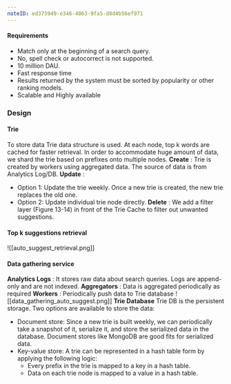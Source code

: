 ```yaml
---
noteID: ed375949-e346-4863-9fa5-d8d4b56ef971
---
```

#### Requirements
- Match only at the beginning of a search query.
- No, spell check or autocorrect is not supported.
- 10 million DAU.
- Fast response time
- Results returned by the system must be sorted by popularity or other ranking models.
- Scalable and Highly available

### Design

#### Trie
To store data Trie data structure is used. At each node, top k words are cached for faster retrieval. In order to accommodate huge amount of data, we shard the trie based on prefixes onto multiple nodes.
**Create** : Trie is created by workers using aggregated data. The source of data is from Analytics Log/DB.
**Update** : 
- Option 1: Update the trie weekly. Once a new trie is created, the new trie replaces the old one.
- Option 2: Update individual trie node directly.
**Delete** : We add a filter layer (Figure 13-14) in front of the Trie Cache to filter out unwanted suggestions.


#### Top k suggestions retrieval

![[auto_suggest_retrieval.png]]

#### Data gathering service
**Analytics Logs** : It stores raw data about search queries. Logs are append-only and are not indexed.
**Aggregators** : Data is aggregated periodically as required
**Workers** : Periodically push data to Trie database
![[data_gathering_auto_suggest.png]]
**Trie Database**
Trie DB is the persistent storage. Two options are available to store the data:
- Document store: Since a new trie is built weekly, we can periodically take a snapshot of it, serialize it, and store the serialized data in the database. Document stores like MongoDB are good fits for serialized data.
- Key-value store: A trie can be represented in a hash table form by applying the following logic:
	- Every prefix in the trie is mapped to a key in a hash table.
	- Data on each trie node is mapped to a value in a hash table.

